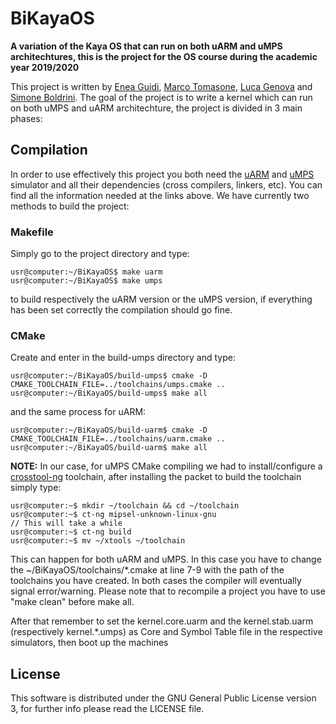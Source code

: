 # BiKayaOS
**A variation of the Kaya OS that can run on both uARM and uMPS architechtures, this is the project for the OS course during the academic year 2019/2020**

This project is written by [Enea Guidi](https://github.com/its-hmny), [Marco Tomasone](https://github.com/MarcoTomasone), [Luca Genova](https://github.com/Lucajett99) and [Simone Boldrini](https://github.com/minosse99). The goal of the project is to write a kernel which can run on both uMPS and uARM architechture, the project is divided in 3 main phases:

## **Compilation**
In order to use effectively this project you both need the [uARM](http://mellotanica.github.io/uARM/) and [uMPS](https://github.com/tjonjic/umps) simulator and all their dependencies (cross compilers, linkers, etc). You can find all the information needed at the links above. We have currently two methods to build the project:

### Makefile
Simply go to the project directory and type:
```console
usr@computer:~/BiKayaOS$ make uarm
usr@computer:~/BiKayaOS$ make umps
```
to build respectively the uARM version or the uMPS version, if everything has been set correctly the compilation should go fine.

### CMake
Create and enter in the build-umps directory and type:
```console
usr@computer:~/BiKayaOS/build-umps$ cmake -D CMAKE_TOOLCHAIN_FILE=../toolchains/umps.cmake ..
usr@computer:~/BiKayaOS/build-umps$ make all 
```
and the same process for uARM:
```console
usr@computer:~/BiKayaOS/build-uarm$ cmake -D CMAKE_TOOLCHAIN_FILE=../toolchains/uarm.cmake ..
usr@computer:~/BiKayaOS/build-uarm$ make all 
```

**NOTE:** In our case, for uMPS CMake compiling we had to install/configure a [crosstool-ng](https://crosstool-ng.github.io/) toolchain, after installing the packet to build the toolchain simply type:
```console
usr@computer:~$ mkdir ~/toolchain && cd ~/toolchain
usr@computer:~$ ct-ng mipsel-unknown-linux-gnu
// This will take a while
usr@computer:~$ ct-ng build
usr@computer:~$ mv ~/xtools ~/toolchain
```
This can happen for both uARM and uMPS.
In this case you have to change the ~/BiKayaOS/toolchains/*.cmake at line 7-9 with the path of the toolchains you have created.
In both cases the compiler will eventually signal error/warning. Please note that to recompile a project you have to use "make clean" before make all.

After that remember to set the kernel.core.uarm and the kernel.stab.uarm  (respectively kernel.*.umps) as Core and Symbol Table file in the respective simulators, then boot up the machines

## **License**
This software is distributed under the GNU General Public License version 3, for further info please read the LICENSE file.